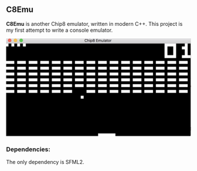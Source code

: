 ## C8Emu

**C8Emu** is another Chip8 emulator, written in modern C++. This project is my first attempt to write a console emulator.

![Brix screenshot](./img/brix.png)

### Dependencies:
The only dependency is SFML2.
